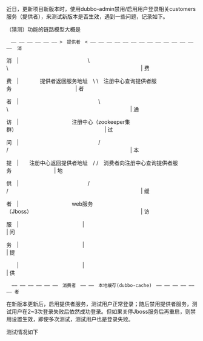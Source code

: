 近日，更新项目新版本时，使用dubbo-admin禁用/启用用户登录相关customers服务（提供者），来测试新版本是否生效，遇到一些问题，记录如下。

（猜测）功能的链路模型大概是

    　—— —— —— —— —— —— >　提供者　< —— —— —— —— —— —— —— —— —— —— —— —— —— ——  消 
     
消　|　　　　　　　　　　　　　\ \　　　　　　　　　　　　　　　　　　　　　　　　　| 费

费　|　　　　提供者返回服务地址　\ \　注册中心查询提供者服务　　　　　　　　　　　　| 者

者　|　　　　　　　　　　　　　　　\ \　　　　　　　　　　　　　　　　　　　　　　　| 通

访　|　　　　　　　　　　注册中心（zookeeper集群）　　　　　　　　　　　　　　　　　| 过

问　|　　　　　　　　　　　　　　　/ /　　　　　　　　　　　　　　　　　　　　　　　| 本

提　|　　注册中心返回提供者地址　/ /　消费者向注册中心查询提供者服务　　　　　　　　| 地

供　|　　　　　　　　　　　　　/ /　　　　　　　　　　　　　　　　　　　　　　　　　| 缓

者　|　　　　　　　　　　web服务（Jboss）　　　　　　　　　　　　　　　　　　　　　| 访

服　|　　　　　　　　　　　　|　　　　　　　　　　　　　　　　　　　　　　　　　　　| 问

务　|　　　　　　　　　　　　|　　　　　　　　　　　　　　　　　　　　　　　　　　　| 提

　　|　　　　　　　　　　　　|　　　　　　　　　　　　　　　　　　　　　　　　　　　| 供
    
      —— —— —— —— —— ——　消费者　—— ——　本地缓存(dubbo-cache)　—— —— —— —— —— —— 者
     

在新版本更新后，启用提供者服务，测试用户正常登录；随后禁用提供者服务，测试用户在2~3次登录失败后依然成功登录。但如果关停Jboss服务后再重启，则禁用设置生效，即使多次测试，测试用户也是登录失败。

测试情况如下

